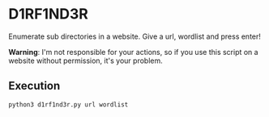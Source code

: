 # D1RF1ND3R
Enumerate sub directories in a website. Give a url, wordlist and press enter!

**Warning**: I'm not responsible for your actions, so if you use this script on a website without permission, it's your problem.

## Execution
```sh
python3 d1rf1nd3r.py url wordlist
```
